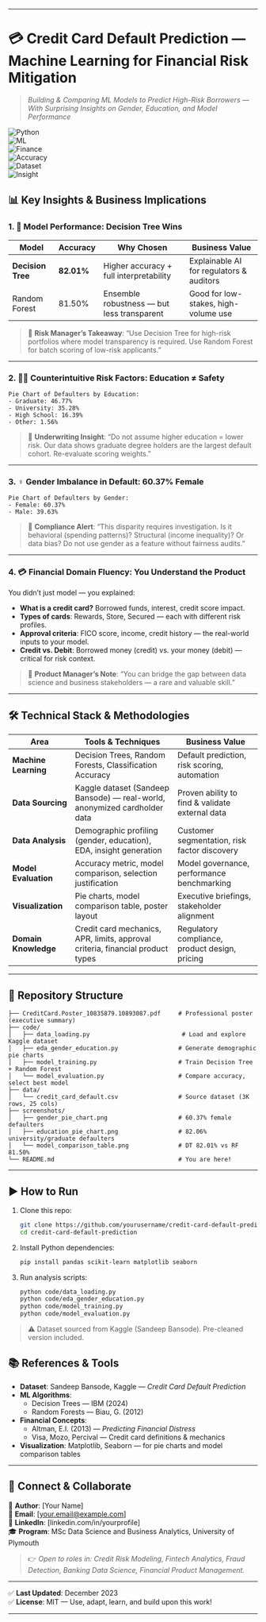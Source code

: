 
---

# 💳 Credit Card Default Prediction — Machine Learning for Financial Risk Mitigation  
> *Building & Comparing ML Models to Predict High-Risk Borrowers — With Surprising Insights on Gender, Education, and Model Performance*

![Python](https://img.shields.io/badge/Python-Scikit--learn%20+%20Pandas-blue?logo=python)  
![ML](https://img.shields.io/badge/Machine%20Learning-Decision%20Tree%20+%20Random%20Forest-orange)  
![Finance](https://img.shields.io/badge/Finance-Credit%20Risk%20+%20Default%20Prediction-green)  
![Accuracy](https://img.shields.io/badge/Accuracy-82.01%25%20(Decision%20Tree)-red)  
![Dataset](https://img.shields.io/badge/Dataset-Kaggle%20(3K%20rows%2C%2025%20features)-purple)  
![Insight](https://img.shields.io/badge/Key%20Insight-60.37%25%20of%20defaulters%20are%20female-lightgrey)

## 📊 Key Insights & Business Implications

### 1. 🎯 Model Performance: Decision Tree Wins
| Model          | Accuracy | Why Chosen                                      | Business Value                          |
|----------------|----------|-------------------------------------------------|-----------------------------------------|
| **Decision Tree** | **82.01%** | Higher accuracy + full interpretability       | Explainable AI for regulators & auditors |
| Random Forest  | 81.50%   | Ensemble robustness — but less transparent     | Good for low-stakes, high-volume use    |

> 📌 **Risk Manager’s Takeaway**: “Use Decision Tree for high-risk portfolios where model transparency is required. Use Random Forest for batch scoring of low-risk applicants.”

---

### 2. 👩‍🎓 Counterintuitive Risk Factors: Education ≠ Safety

```plaintext
Pie Chart of Defaulters by Education:
- Graduate: 46.77%
- University: 35.28%
- High School: 16.39%
- Other: 1.56%
```

> 📌 **Underwriting Insight**: “Do not assume higher education = lower risk. Our data shows graduate degree holders are the largest default cohort. Re-evaluate scoring weights.”

---

### 3. ♀️ Gender Imbalance in Default: 60.37% Female

```plaintext
Pie Chart of Defaulters by Gender:
- Female: 60.37%
- Male: 39.63%
```

> 📌 **Compliance Alert**: “This disparity requires investigation. Is it behavioral (spending patterns)? Structural (income inequality)? Or data bias? Do not use gender as a feature without fairness audits.”

---

### 4. 💳 Financial Domain Fluency: You Understand the Product

You didn’t just model — you explained:
- **What is a credit card?** Borrowed funds, interest, credit score impact.
- **Types of cards**: Rewards, Store, Secured — each with different risk profiles.
- **Approval criteria**: FICO score, income, credit history — the real-world inputs to your model.
- **Credit vs. Debit**: Borrowed money (credit) vs. your money (debit) — critical for risk context.

> 📌 **Product Manager’s Note**: “You can bridge the gap between data science and business stakeholders — a rare and valuable skill.”

---

## 🛠️ Technical Stack & Methodologies

| Area                  | Tools & Techniques                                                                 | Business Value                                  |
|-----------------------|------------------------------------------------------------------------------------|------------------------------------------------|
| **Machine Learning**  | Decision Trees, Random Forests, Classification Accuracy                           | Default prediction, risk scoring, automation   |
| **Data Sourcing**     | Kaggle dataset (Sandeep Bansode) — real-world, anonymized cardholder data          | Proven ability to find & validate external data |
| **Data Analysis**     | Demographic profiling (gender, education), EDA, insight generation                 | Customer segmentation, risk factor discovery   |
| **Model Evaluation**  | Accuracy metric, model comparison, selection justification                        | Model governance, performance benchmarking     |
| **Visualization**     | Pie charts, model comparison table, poster layout                                 | Executive briefings, stakeholder alignment     |
| **Domain Knowledge**  | Credit card mechanics, APR, limits, approval criteria, financial product types     | Regulatory compliance, product design, pricing |

---

## 📁 Repository Structure

```
├── CreditCard.Poster_10835879.10893087.pdf     # Professional poster (executive summary)
├── code/
│   ├── data_loading.py                          # Load and explore Kaggle dataset
│   ├── eda_gender_education.py                 # Generate demographic pie charts
│   ├── model_training.py                       # Train Decision Tree + Random Forest
│   └── model_evaluation.py                     # Compare accuracy, select best model
├── data/
│   └── credit_card_default.csv                 # Source dataset (3K rows, 25 cols)
├── screenshots/
│   ├── gender_pie_chart.png                    # 60.37% female defaulters
│   ├── education_pie_chart.png                 # 82.06% university/graduate defaulters
│   └── model_comparison_table.png              # DT 82.01% vs RF 81.50%
└── README.md                                   # You are here!
```

---

## ▶️ How to Run

1. Clone this repo:
   ```bash
   git clone https://github.com/yourusername/credit-card-default-prediction.git
   cd credit-card-default-prediction
   ```

2. Install Python dependencies:
   ```bash
   pip install pandas scikit-learn matplotlib seaborn
   ```

3. Run analysis scripts:
   ```bash
   python code/data_loading.py
   python code/eda_gender_education.py
   python code/model_training.py
   python code/model_evaluation.py
   ```

> ⚠️ Dataset sourced from Kaggle (Sandeep Bansode). Pre-cleaned version included.

## 📚 References & Tools

- **Dataset**: Sandeep Bansode, Kaggle — *Credit Card Default Prediction*  
- **ML Algorithms**:  
  - Decision Trees — IBM (2024)  
  - Random Forests — Biau, G. (2012)  
- **Financial Concepts**:  
  - Altman, E.I. (2013) — *Predicting Financial Distress*  
  - Visa, Mozo, Percival — Credit card definitions & mechanics  
- **Visualization**: Matplotlib, Seaborn — for pie charts and model comparison tables

---

## 🤝 Connect & Collaborate

👤 **Author**: [Your Name]  
📧 **Email**: [your.email@example.com]  
💼 **LinkedIn**: [linkedin.com/in/yourprofile]  
🎓 **Program**: MSc Data Science and Business Analytics, University of Plymouth

> 👉 *Open to roles in: Credit Risk Modeling, Fintech Analytics, Fraud Detection, Banking Data Science, Financial Product Management.*

---

✅ **Last Updated**: December 2023  
✅ **License**: MIT — Use, adapt, learn, and build upon this work!

---